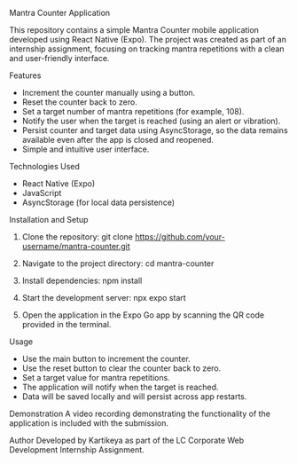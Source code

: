 Mantra Counter Application

This repository contains a simple Mantra Counter mobile application developed using React Native (Expo). The project was created as part of an internship assignment, focusing on tracking mantra repetitions with a clean and user-friendly interface.

Features
- Increment the counter manually using a button.
- Reset the counter back to zero.
- Set a target number of mantra repetitions (for example, 108).
- Notify the user when the target is reached (using an alert or vibration).
- Persist counter and target data using AsyncStorage, so the data remains available even after the app is closed and reopened.
- Simple and intuitive user interface.

Technologies Used
- React Native (Expo)
- JavaScript
- AsyncStorage (for local data persistence)

Installation and Setup
1. Clone the repository:
   git clone https://github.com/your-username/mantra-counter.git

2. Navigate to the project directory:
   cd mantra-counter

3. Install dependencies:
   npm install

4. Start the development server:
   npx expo start

5. Open the application in the Expo Go app by scanning the QR code provided in the terminal.

Usage
* Use the main button to increment the counter.
* Use the reset button to clear the counter back to zero.
* Set a target value for mantra repetitions.
* The application will notify when the target is reached.
* Data will be saved locally and will persist across app restarts.

Demonstration
A video recording demonstrating the functionality of the application is included with the submission.

Author
Developed by Kartikeya as part of the LC Corporate Web Development Internship Assignment.
